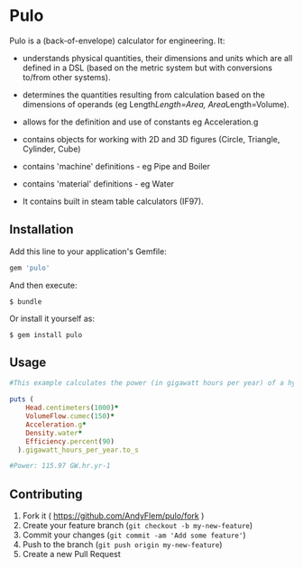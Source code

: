 # Pulo

Pulo is a (back-of-envelope) calculator for engineering. It:

 - understands physical quantities, their dimensions and units which are all defined in a DSL (based on the metric system but with conversions to/from other systems).

 - determines the quantities resulting from calculation based on the dimensions of operands (eg Length*Length=Area, Area*Length=Volume).

 - allows for the definition and use of constants eg Acceleration.g

 - contains objects for working with 2D and 3D figures (Circle, Triangle, Cylinder, Cube)

 - contains 'machine' definitions - eg Pipe and Boiler

 - contains 'material' definitions - eg Water

 - It contains built in steam table calculators (IF97).


## Installation

Add this line to your application's Gemfile:

```ruby
gem 'pulo'
```

And then execute:

    $ bundle

Or install it yourself as:

    $ gem install pulo

## Usage

```ruby
#This example calculates the power (in gigawatt hours per year) of a hydro power station based on head, flow and efficiency

puts (
    Head.centimeters(1000)*
    VolumeFlow.cumec(150)*
    Acceleration.g*
    Density.water*
    Efficiency.percent(90)
  ).gigawatt_hours_per_year.to_s

#Power: 115.97 GW.hr.yr-1
```

## Contributing

1. Fork it ( https://github.com/AndyFlem/pulo/fork )
2. Create your feature branch (`git checkout -b my-new-feature`)
3. Commit your changes (`git commit -am 'Add some feature'`)
4. Push to the branch (`git push origin my-new-feature`)
5. Create a new Pull Request
